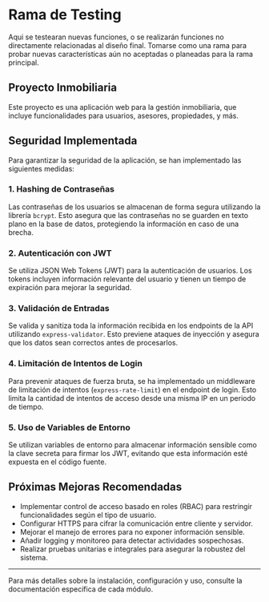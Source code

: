 # Rama de Testing

Aqui se testearan nuevas funciones, o se realizarán funciones no directamente relacionadas al diseño final. Tomarse como una rama para probar nuevas características aún no aceptadas o planeadas para la rama principal.
 
 ## Proyecto Inmobiliaria

Este proyecto es una aplicación web para la gestión inmobiliaria, que incluye funcionalidades para usuarios, asesores, propiedades, y más.

## Seguridad Implementada

Para garantizar la seguridad de la aplicación, se han implementado las siguientes medidas:

### 1. Hashing de Contraseñas

Las contraseñas de los usuarios se almacenan de forma segura utilizando la librería `bcrypt`. Esto asegura que las contraseñas no se guarden en texto plano en la base de datos, protegiendo la información en caso de una brecha.

### 2. Autenticación con JWT

Se utiliza JSON Web Tokens (JWT) para la autenticación de usuarios. Los tokens incluyen información relevante del usuario y tienen un tiempo de expiración para mejorar la seguridad.

### 3. Validación de Entradas

Se valida y sanitiza toda la información recibida en los endpoints de la API utilizando `express-validator`. Esto previene ataques de inyección y asegura que los datos sean correctos antes de procesarlos.

### 4. Limitación de Intentos de Login

Para prevenir ataques de fuerza bruta, se ha implementado un middleware de limitación de intentos (`express-rate-limit`) en el endpoint de login. Esto limita la cantidad de intentos de acceso desde una misma IP en un periodo de tiempo.

### 5. Uso de Variables de Entorno

Se utilizan variables de entorno para almacenar información sensible como la clave secreta para firmar los JWT, evitando que esta información esté expuesta en el código fuente.

## Próximas Mejoras Recomendadas

- Implementar control de acceso basado en roles (RBAC) para restringir funcionalidades según el tipo de usuario.
- Configurar HTTPS para cifrar la comunicación entre cliente y servidor.
- Mejorar el manejo de errores para no exponer información sensible.
- Añadir logging y monitoreo para detectar actividades sospechosas.
- Realizar pruebas unitarias e integrales para asegurar la robustez del sistema.

---

Para más detalles sobre la instalación, configuración y uso, consulte la documentación específica de cada módulo.
